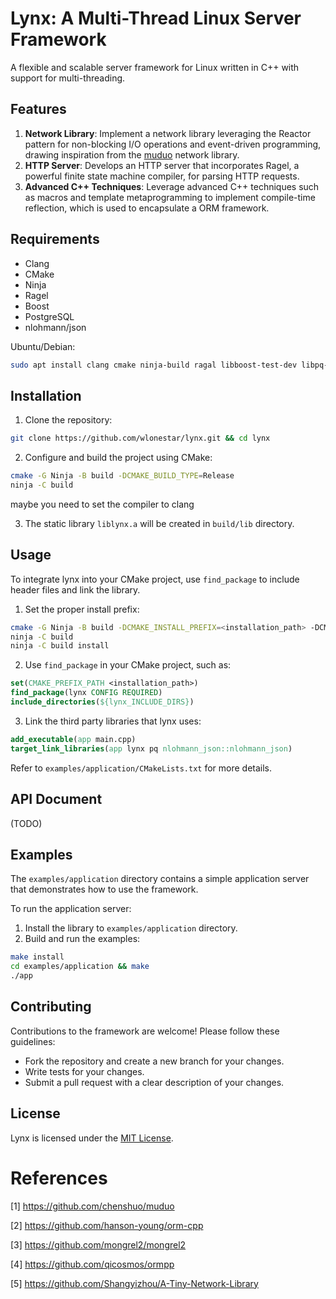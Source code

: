 # Lynx: A Multi-Thread Linux Server Framework

A flexible and scalable server framework for Linux written in C++ with support for multi-threading.

## Features

1. **Network Library**: Implement a network library leveraging the Reactor pattern for non-blocking I/O operations and event-driven programming, drawing inspiration from the [muduo](https://github.com/chenshuo/muduo) network library.
2. **HTTP Server**: Develops an HTTP server that incorporates Ragel, a powerful finite state machine compiler, for parsing HTTP requests.
3. **Advanced C++ Techniques**: Leverage advanced C++ techniques such as macros and template metaprogramming to implement compile-time reflection, which is used to encapsulate a ORM framework.

## Requirements

- Clang
- CMake
- Ninja
- Ragel
- Boost
- PostgreSQL
- nlohmann/json

Ubuntu/Debian:

```bash
sudo apt install clang cmake ninja-build ragal libboost-test-dev libpq-dev nlohmann-json3-dev
```

## Installation

1. Clone the repository:

```bash
git clone https://github.com/wlonestar/lynx.git && cd lynx
```

2. Configure and build the project using CMake:

```bash
cmake -G Ninja -B build -DCMAKE_BUILD_TYPE=Release
ninja -C build
```

maybe you need to set the compiler to clang

3. The static library `liblynx.a` will be created in `build/lib` directory.

## Usage

To integrate lynx into your CMake project, use `find_package` to include header files and link the library.

1. Set the proper install prefix:

```bash
cmake -G Ninja -B build -DCMAKE_INSTALL_PREFIX=<installation_path> -DCMAKE_BUILD_TYPE=Release
ninja -C build
ninja -C build install
```

2. Use `find_package` in your CMake project, such as:

```cmake
set(CMAKE_PREFIX_PATH <installation_path>)
find_package(lynx CONFIG REQUIRED)
include_directories(${lynx_INCLUDE_DIRS})
```

3. Link the third party libraries that lynx uses:

```cmake
add_executable(app main.cpp)
target_link_libraries(app lynx pq nlohmann_json::nlohmann_json)
```

Refer to `examples/application/CMakeLists.txt` for more details.

## API Document

(TODO)

## Examples

The `examples/application` directory contains a simple application server that demonstrates how to use the framework.

To run the application server:

1. Install the library to `examples/application` directory.
2. Build and run the examples:

```bash
make install
cd examples/application && make
./app
```

## Contributing

Contributions to the framework are welcome! Please follow these guidelines:

- Fork the repository and create a new branch for your changes.
- Write tests for your changes.
- Submit a pull request with a clear description of your changes.

## License

Lynx is licensed under the [MIT License](https://github.com/wlonestar/lynx/blob/master/LICENSE).

# References

[1] https://github.com/chenshuo/muduo

[2] https://github.com/hanson-young/orm-cpp

[3] https://github.com/mongrel2/mongrel2

[4] https://github.com/qicosmos/ormpp

[5] https://github.com/Shangyizhou/A-Tiny-Network-Library
